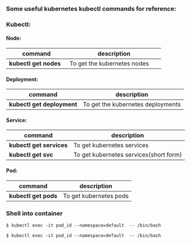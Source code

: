 
### Some useful kubernetes kubectl commands for reference:

### Kubectl:

#### Node:

| command                    | description                       |
| -------------------------- | --------------------------------- |
| <b>kubectl get nodes</b>   | To get the kubernetes nodes       |


#### Deployment:

| command                           | description                       |
| --------------------------------- | --------------------------------- |
| <b>kubectl get deployment</b>     | To get the kubernetes deployments |


#### Service:


| command                           | description                       |
| --------------------------------- | --------------------------------- |
| <b>kubectl get services</b>       |  To get kubernetes services       |
| <b>kubectl get svc</b>            | To get kubernetes services(short form)|

#### Pod:

| command                           | description                       |
| --------------------------------- | --------------------------------- |
| <b>kubectl get pods</b>           |  To get kubernetes pods           |


### Shell into container

```
$ kubectl exec -it pod_id --namespace=default  -- /bin/bash

$ kubectl exec -it pod_id --namespace=default  -- /bin/bash
```
